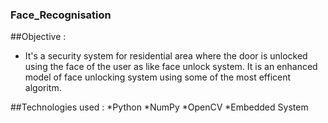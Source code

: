 ### Face_Recognisation

##Objective :
* It's a security system for residential area where the door is unlocked using the face of the user as like face unlock system. It is an enhanced model of face unlocking system using some of the most efficent algoritm.

##Technologies used :
*Python
*NumPy
*OpenCV
*Embedded System
